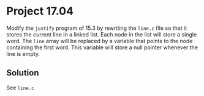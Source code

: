 # Project 17.04

Modify the `justify` program of 15.3 by rewriting the `line.c` file so that it
stores the current line in a linked list. Each node in the list will store a
single word. The `line` array will be replaced by a variable that points to the
node containing the first word. This variable will store a null pointer whenever
the line is empty.

## Solution

See `line.c`
